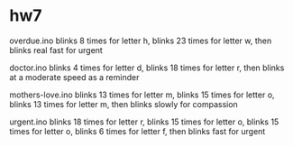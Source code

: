 # hw7

overdue.ino
blinks 8 times for letter h, blinks 23 times for letter w, then blinks real fast for urgent

doctor.ino
blinks 4 times for letter d, blinks 18 times for letter r, then blinks at a moderate speed as a reminder

mothers-love.ino
blinks 13 times for letter m, blinks 15 times for letter o, blinks 13 times for letter m, then blinks slowly for compassion

urgent.ino
blinks 18 times for letter r, blinks 15 times for letter o, blinks 15 times for letter o, blinks 6 times for letter f, then blinks fast for urgent
